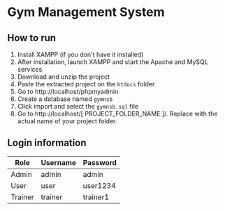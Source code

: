 # Gym Management System

## How to run
1. Install XAMPP (if you don't have it installed)
2. After installation, launch XAMPP and start the Apache and MySQL services
3. Download and unzip the project
3. Paste the extracted project on the `htdocs` folder
4. Go to http://localhost/phpmyadmin
5. Create a database named `gymnsb`
7. Click import and select the `gymnsb.sql` file
8. Go to http://localhost/[ PROJECT_FOLDER_NAME ]/. Replace with the actual name of your project folder. 

## Login information
|  Role  | Username     | Password   |
|--------|--------------|------------|
| Admin  | admin   | admin   |
| User   | user    | user1234    |
| Trainer| trainer    | trainer1    |